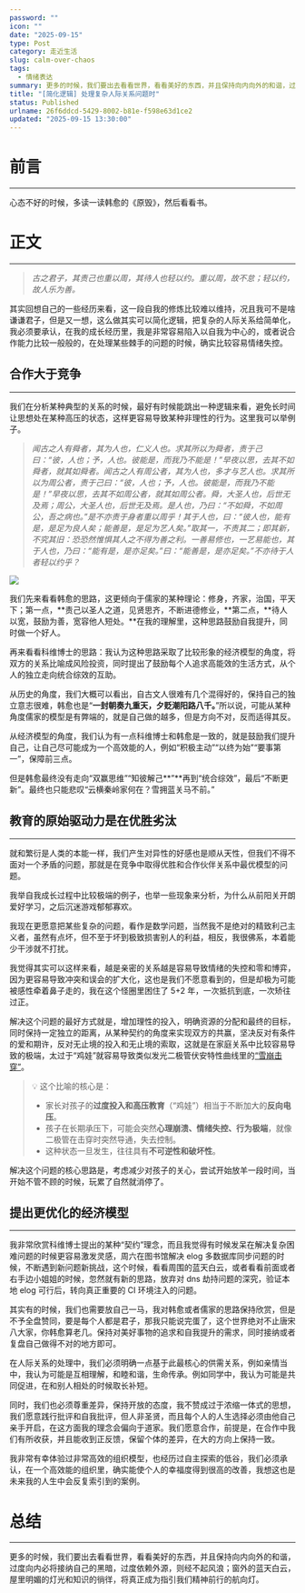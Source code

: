 ```yaml
---
password: ""
icon: ""
date: "2025-09-15"
type: Post
category: 走近生活
slug: calm-over-chaos
tags:
  - 情绪表达
summary: 更多的时候，我们要出去看看世界，看看美好的东西，并且保持向内向外的和谐，过度向内必将接纳自己的黑暗，过度依赖外源，则经不起风浪；窗外的蓝天白云，屋里明媚的灯光和知识的徜徉，将真正成为指引我们精神前行的航向灯。
title: "[简化逻辑] 处理复杂人际关系问题时"
status: Published
urlname: 26f6ddcd-5429-8002-b81e-f598e63d1ce2
updated: "2025-09-15 13:30:00"
---
```


# 前言

---

心态不好的时候，多读一读韩愈的《原毁》，然后看看书。

# 正文

---

> _古之君子，其责己也重以周，其待人也轻以约。重以周，故不怠；轻以约，故人乐为善。_

其实回想自己的一些经历来看，这一段自我的修炼比较难以维持，况且我可不是啥谦谦君子，但是又一想，这么做其实可以简化逻辑，把复杂的人际关系给简单化，我必须要承认，在我的成长经历里，我是非常容易陷入以自我为中心的，或者说合作能力比较一般般的，在处理某些棘手的问题的时候，确实比较容易情绪失控。

## 合作大于竞争

---

我们在分析某种典型的关系的时候，最好有时候能跳出一种逻辑来看，避免长时间让思想处在某种高压的状态，这样更容易导致某种非理性的行为。这里我可以举例子。

> _闻古之人有舜者，其为人也，仁义人也。求其所以为舜者，责于己曰：“彼，人也；予，人也。彼能是，而我乃不能是！”早夜以思，去其不如舜者，就其如舜者。闻古之人有周公者，其为人也，多才与艺人也。求其所以为周公者，责于己曰：“彼，人也；予，人也。彼能是，而我乃不能是！”早夜以思，去其不如周公者，就其如周公者。舜，大圣人也，后世无及焉；周公，大圣人也，后世无及焉。是人也，乃曰：“不如舜，不如周公，吾之病也。”是不亦责于身者重以周乎！其于人也，曰：“彼人也，能有是，是足为良人矣；能善是，是足为艺人矣。”取其一，不责其二；即其新，不究其旧：恐恐然惟惧其人之不得为善之利。一善易修也，一艺易能也，其于人也，乃曰：“能有是，是亦足矣。”曰：“能善是，是亦足矣。”不亦待于人者轻以约乎？_

![](https://bu.dusays.com/2025/09/15/68c806534b546.jpg)

我们先来看看韩愈的思路，这更倾向于儒家的某种理论：修身，齐家，治国，平天下；第一点，**责己以圣人之道，见贤思齐，不断进德修业，**第二点，**待人以宽，鼓励为善，宽容他人短处。**在我的理解里，这种思路鼓励自我提升，同时做一个好人。

再来看看科维博士的思路：我认为这种思路采取了比较形象的经济模型的角度，将双方的关系比喻成风险投资，同时提出了鼓励每个人追求高能效的生活方式，从个人的独立走向统合综效的互助。

从历史的角度，我们大概可以看出，自古文人很难有几个混得好的，保持自己的独立意志很难，韩愈也是“**一封朝奏九重天，夕贬潮阳路八千。**”所以说，可能从某种角度儒家的模型是有弊端的，就是自己做的越多，但是方向不对，反而适得其反。

从经济模型的角度，我们认为有一点科维博士和韩愈是一致的，就是鼓励我们提升自己，让自己尽可能成为一个高效能的人，例如“积极主动”“以终为始”“要事第一”，保障前三点。

但是韩愈最终没有走向“双赢思维”“知彼解己**”**再到“统合综效”，最后“不断更新”。最终也只能悲叹“云横秦岭家何在？雪拥蓝关马不前。”

## 教育的原始驱动力是在优胜劣汰

---

就和繁衍是人类的本能一样，我们产生对异性的好感也是顺从天性，但我们不得不面对一个矛盾的问题，那就是在竞争中取得优胜和合作伙伴关系中最优模型的问题。

我举自我成长过程中比较极端的例子，也举一些现象来分析，为什么从前阳关开朗爱好学习，之后沉迷游戏郁郁寡欢。

我现在更愿意把某些复杂的问题，看作是数学问题，当然我不是绝对的精致利己主义者，虽然有点坏，但不至于坏到极致损害别人的利益，相反，我很佛系，本着能少干涉就不打扰。

我觉得其实可以这样来看，越是亲密的关系越是容易导致情绪的失控和零和博弈，因为更容易导致冲突和误会的扩大化，这也是我们不愿意看到的，但是却极为可能被感性牵着鼻子走的，我在这个怪圈里困住了 5+2 年，一次抵抗到底，一次矫往过正。

解决这个问题的最好方式就是，增加理性的投入，明确资源的分配和最终的目标，同时保持一定独立的距离，从某种契约的角度来实现双方的共赢，坚决反对有条件的爱和期许，反对无止境的投入和无止境的索取，这就是在家庭关系中比较容易导致的极端，太过于“鸡娃”就容易导致类似发光二极管伏安特性曲线里的[“雪崩击穿”](https://blog.csdn.net/2301_76250094/article/details/141279981)。

> 💡 这个比喻的核心是：
>
> - 家长对孩子的**过度投入和高压教育**（“鸡娃”）相当于不断加大的**反向电压**。
> - 孩子在长期承压下，可能会突然**心理崩溃、情绪失控、行为极端**，就像二极管在击穿时突然导通，失去控制。
> - 这种状态一旦发生，往往具有**不可逆性和破坏性**。

解决这个问题的核心思路是，考虑减少对孩子的关心，尝试开始放羊一段时间，当开始不管不顾的时候，玩累了自然就消停了。

## 提出更优化的经济模型

---

我非常欣赏科维博士提出的某种“契约”理念，而且我觉得有时候发呆在解决复杂困难问题的时候更容易激发灵感，周六在图书馆解决 elog 多数据库同步问题的时候，不断遇到新问题新挑战，这个时候，看看周围的蓝天白云，或者看看前面或者右手边小姐姐的时候，忽然就有新的思路，放弃对 dns 劫持问题的深究，验证本地 elog 可行后，转向真正重要的 CI 环境注入的问题。

其实有的时候，我们也需要放自己一马，我对韩愈或者儒家的思路保持欣赏，但是不予全盘赞同，要是每个人都是君子，那我只能说完蛋了，这个世界绝对不止唐宋八大家，你韩愈算老几。保持对美好事物的追求和自我提升的需求，同时接纳或者复盘自己做得不对的地方即可。

在人际关系的处理中，我们必须明确一点基于此最核心的供需关系，例如亲情当中，我认为可能是互相理解，和睦和谐，生命传承。例如同学中，我认为可能是共同促进，在和别人相处的时候取长补短。

同时，我们也必须尊重差异，保持开放的态度，我不赞成过于浓缩一体式的思想，我们愿意践行批评和自我批评，但人非圣贤，而且每个人的人生选择必须由他自己亲手开启，在这方面我的理念会偏向于道家。我们愿意合作，前提是，在合作中我们有所收获，并且能收到正反馈，保留个体的差异，在大的方向上保持一致。

我非常有幸体验过非常高效的组织模型，也经历过自主探索的低谷，我们必须承认，在一个高效能的组织里，确实能使个人的幸福度得到很高的改善，我想这也是未来我的人生中会反复索引到的案例。

# 总结

---

更多的时候，我们要出去看看世界，看看美好的东西，并且保持向内向外的和谐，过度向内必将接纳自己的黑暗，过度依赖外源，则经不起风浪；窗外的蓝天白云，屋里明媚的灯光和知识的徜徉，将真正成为指引我们精神前行的航向灯。
